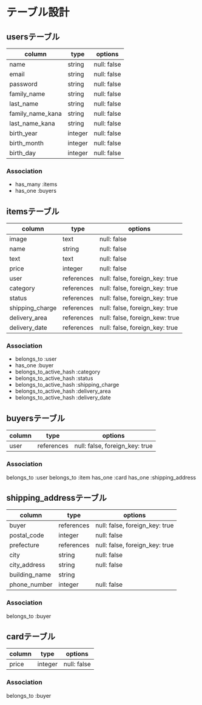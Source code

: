 # テーブル設計

## usersテーブル

| column           | type        | options                     |
| ---------------- | ----------- | --------------------------- |
| name             | string      | null: false                 |
| email            | string      | null: false                 |
| password         | string      | null: false                 |
| family_name      | string      | null: false                 |
| last_name        | string      | null: false                 |
| family_name_kana | string      | null: false                 |
| last_name_kana   | string      | null: false                 |
| birth_year       | integer     | null: false                 |
| birth_month      | integer     | null: false                 |
| birth_day        | integer     | null: false                 |

### Association

- has_many :items
- has_one :buyers


## itemsテーブル

| column           | type         | options                         |
| ---------------- | ------------ | ------------------------------- |
| image            | text         | null: false                     |
| name             | string       | null: false                     |
| text             | text         | null: false                     |
| price            | integer      | null: false                     |
| user             | references   | null: false, foreign_key: true  |
| category         | references   | null: false, foreign_key: true  |
| status           | references   | null: false, foreign_key: true  |
| shipping_charge  | references   | null: false, foreign_key: true  |
| delivery_area    | references   | null: false, foreign_kew: true  |
| delivery_date    | references   | null: false, foreign_key: true  |

### Association

- belongs_to :user
- has_one :buyer
- belongs_to_active_hash :category
- belongs_to_active_hash :status
- belongs_to_active_hash :shipping_charge 
- belongs_to_active_hash :delivery_area
- belongs_to_active_hash :delivery_date


## buyersテーブル

| column   | type       | options                        |
| -------- | ------     | ------------------------------ |
| user     | references | null: false, foreign_key: true |

### Association

belongs_to :user
belongs_to :item
has_one :card
has_one :shipping_address


## shipping_addressテーブル

| column        | type             | options                        |
| ------------- | ---------------- | ------------------------------ |
| buyer         | references       | null: false, foreign_key: true |
| postal_code   | integer          | null: false                    |
| prefecture    | references       | null: false, foreign_key: true |
| city          | string           | null: false                    |
| city_address  | string           | null: false                    |
| building_name | string           |                                |
| phone_number  | integer          | null: false                    |


### Association

belongs_to :buyer


## cardテーブル

| column | type     | options      |
| ------ | -------- | ------------ |
| price  | integer  | null: false  |

### Association

belongs_to :buyer